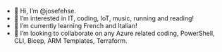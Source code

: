 - 👋 Hi, I’m @josefehse.
- 👀 I’m interested in IT, coding, IoT, music, running and reading!
- 🌱 I’m currently learning French and Italian!
- 💞️ I’m looking to collaborate on any Azure related coding, PowerShell, CLI, Bicep, ARM Templates, Terraform.

<!---
josefehse/josefehse is a ✨ special ✨ repository because its `README.md` (this file) appears on your GitHub profile.
You can click the Preview link to take a look at your changes.
--->
